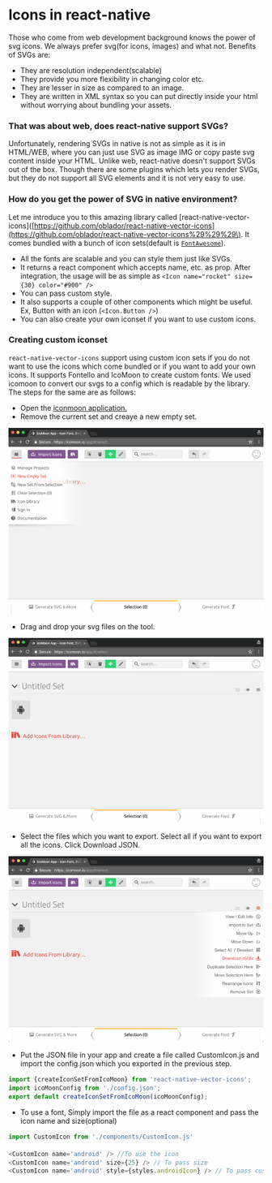 # Icons in react-native

Those who come from web development background knows the power of svg icons. We always prefer svg\(for icons, images\) and what not. Benefits of SVGs are:

* They are resolution independent\(scalable\)
* They provide you more flexibility in changing color etc.
* They are lesser in size as compared to an image.
* They are written in XML syntax so you can put directly inside your html without worrying about bundling your assets.

### That was about web, does react-native support SVGs?

Unfortunately, rendering SVGs in native is not as simple as it is in HTML/WEB, where you can just use SVG as image IMG or copy paste svg content inside your HTML. Unlike web, react-native doesn't support SVGs out of the box. Though there are some plugins which lets you render SVGs, but they do not support all SVG elements and it is not very easy to use.

### How do you get the power of SVG in native environment?

Let me introduce you to this amazing library called \[react-native-vector-icons\]\([https://github.com/oblador/react-native-vector-icons](https://github.com/oblador/react-native-vector-icons%29%29%29\). It comes bundled with a bunch of icon sets\(default is [`FontAwesome`](http://fortawesome.github.io/Font-Awesome/icons/)\).

* All the fonts are scalable and you can style them just like SVGs.
* It returns a react component which accepts name, etc. as prop. After integration, the usage will be as simple as `<Icon name="rocket" size={30} color="#900" />`
* You can pass custom style.
* It also supports a couple of other components which might be useful. Ex, Button with an icon \(`<Icon.Button />`\)
* You can also create your own iconset if you want to use custom icons.

### Creating custom iconset

`react-native-vector-icons` support using custom icon sets if you do not want to use the icons which come bundled or if you want to add your own icons. It supports Fontello and IcoMoon to create custom fonts. We used icomoon to convert our svgs to a config which is readable by the library.  The steps for the same are as follows:

* Open the [iconmoon application.](https://icomoon.io/app/#/select)
* Remove the current set and creaye a new empty set.

![](/assets/icomoon-1.png)

* Drag and drop your svg files on the tool.

![](/assets/icomoon2.png)

* Select the files which you want to export. Select all if you want to export all the icons. Click Download JSON.

![](/assets/icomoon3.png)

* Put the JSON file in your app and create a file called CustomIcon.js and import the config.json which you exported in the previous step.

```js
import {createIconSetFromIcoMoon} from 'react-native-vector-icons';
import icoMoonConfig from './config.json';
export default createIconSetFromIcoMoon(icoMoonConfig);
```

* To use a font, Simply import the file as a react component and pass the icon name and size\(optional\)

```js
import CustomIcon from './components/CustomIcon.js'

<CustomIcon name='android' /> //To use the icon
<CustomIcon name='android' size={25} /> // To pass size
<CustomIcon name='android' style={styles.androidIcon} /> // To pass custom tyle


```



